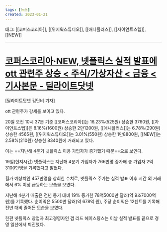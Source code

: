 ```yaml
---
tags: [뉴스]
created: 2023-01-21
---
```


태그: [[코퍼스코리아]], [[위지윅스튜디오]], [[애니플러스]], [[자이언트스텝]], [[NEW]]

___

# [코퍼스코리아·NEW, 넷플릭스 실적 발표에 ott 관련주 상승 < 주식/가상자산 < 금융 < 기사본문 - 딜라이트닷넷](https://www.delighti.co.kr/news/articleView.html?idxno=45586)

[딜라이트닷넷 김단비 기자] 

ott 관련주가 강세를 보이고 있다.

20일 오전 10시 37분 기준 [[코퍼스코리아]]는 16.23%(525원) 상승한 3760원, [[자이언트스텝]]은 8.16%(1600원) 상승한 2만1200원, [[애니플러스]]는 6.78%(290원) 상승한 4565원, [[위지윅스튜디오]]는 3.01%(550원) 상승한 1만8800원, [[NEW]]는 2.58%(210원) 상승한 8340원에 거래되고 있다.

이는 ==지난해 4분기 넷플릭스 이용 가입자가 증가했기 때문==으로 보인다.

19일(현지시간) 넷플릭스는 지난해 4분기 가입자가 766만명 증가해 총 가입자 2억3100만명을 기록했다고 밝혔다. 

월가 예상치인 457만명을 상회한 수치로, 넷플릭스 주가는 실적 발표 이후 시간 외 거래에서 6% 이상 급등하는 모습을 보였다.

지난해 4분기 매출은 전년 동기 대비 19% 증가한 78억5000만 달러(약 9조7000억 원)를 기록했다. 순이익은 5500만 달러(약 678억 원), 주당 순이익은 12센트를 기록해 전년 대비 줄어든 모습을 보였다.

한편 넷플릭스 창업자 최고경영자인 겸 리드 헤이스팅스는 이날 실적 발표를 끝으로 경영 일선에서 퇴진했다.
